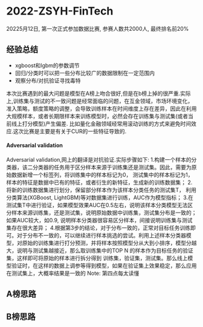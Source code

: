 # 2022-ZSYH-FinTech
20225月12日, 第一次正式参加数据比赛, 参赛人数共2000人, 最终排名前20%

## 经验总结
- xgboost和lgbm的参数调节
- 回归/分类时可以把一些分布比较广的数据限制在一定范围内
- 观察分布/对抗验证寻找毒特

本次比赛遇到的最大问题是模型在A榜上吻合很好,但是在b榜上掉的很严重.实际上,训练集与测试的不一致问题是经常面临的问题，在互金领域，市场环境变化，准入策略，额度策略的调整，会导致训练样本在时间维度上存在差异，因此在利用大规模样本，或者长期限样本来训练模型时，必然会存在训练集与测试集(或者当前线上打分模型)产生偏差. 比如量化金融领域经常用滚动训练的方式来避免时间效应.这次比赛是主要是有关于CUR的一些特征导致的.

#### Adversarial validation
Adversarial validation,网上的翻译是对抗验证.实际步骤如下:
1.构建一个样本的分类器，该二分类器的任务用于区分样本来源于训练集还是测试集。因此，需要为原始数据新增一个标签列，将训练集中的样本标记为0， 测试集中的样本标记为1，样本的特征是数据中已有的特征，或者衍生的新特征，生成新的训练数据集；
2.将新的训练数据集进行划分，保留部分样本作为该样本分类任务的测试集T， 利用分类算法(XGBoost, LightGBM)等对数据集进行训练，AUC作为模型指标；
3.在测试集T中进行验证，如果模型效果AUC在0.5左右，说明该样本分类模型无法区分样本来源训练集，还是测试集，说明原始数据中训练集，测试集分布是一致的；如果AUC较大，如0.9, 说明样本分类器很容易区分样本，间接说明训练集与测试集存在很大差异；
4.根据第3步的结论，对于分布一致的，正常对目标任务训练即可。对于分布不一致的，可以继续进行样本挑选的尝试。利用上述样本分类器模型，对原始的训练集进行打分预测，并将样本按照模型分从大到小排序，模型分越大，说明与测试集越接近，那么取训练集中的TOP N 的样本作为目标任务的验证集，这样即可将原始的样本进行拆分得到 训练集，验证集，测试集。那么线上模型验证时，在这样的数据上调参等得到模型，如果在验证集上效果稳定，那么应用在测试集上，大概率结果是一致的
Note: 第四点每太读懂


## A榜思路


## B榜思路
